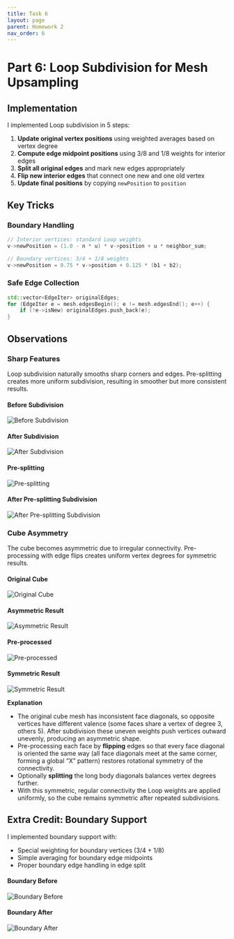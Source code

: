 ```yaml
---
title: Task 6
layout: page
parent: Homework 2
nav_order: 6
---
```


# Part 6: Loop Subdivision for Mesh Upsampling

## Implementation

I implemented Loop subdivision in 5 steps:

1. **Update original vertex positions** using weighted averages based on vertex degree
2. **Compute edge midpoint positions** using 3/8 and 1/8 weights for interior edges
3. **Split all original edges** and mark new edges appropriately
4. **Flip new interior edges** that connect one new and one old vertex
5. **Update final positions** by copying `newPosition` to `position`

## Key Tricks

### Boundary Handling

```cpp
// Interior vertices: standard Loop weights
v->newPosition = (1.0 - n * u) * v->position + u * neighbor_sum;

// Boundary vertices: 3/4 + 1/8 weights
v->newPosition = 0.75 * v->position + 0.125 * (b1 + b2);
```

### Safe Edge Collection

```cpp
std::vector<EdgeIter> originalEdges;
for (EdgeIter e = mesh.edgesBegin(); e != mesh.edgesEnd(); e++) {
    if (!e->isNew) originalEdges.push_back(e);
}
```

## Observations

### Sharp Features

Loop subdivision naturally smooths sharp corners and edges. Pre-splitting creates more uniform subdivision, resulting in smoother but more consistent results.

#### Before Subdivision

![Before Subdivision](before_subdivision.png)

#### After Subdivision

![After Subdivision](after_subdivision.png)

#### Pre-splitting

![Pre-splitting](pre_splitting.png)

#### After Pre-splitting Subdivision

![After Pre-splitting Subdivision](after_presplitting_subdivision.png)

### Cube Asymmetry

The cube becomes asymmetric due to irregular connectivity. Pre-processing with edge flips creates uniform vertex degrees for symmetric results.

#### Original Cube

![Original Cube](original_cube.png)

#### Asymmetric Result

![Asymmetric Result](asymmetric_cube.png)

#### Pre-processed

![Pre-processed](preprocessed_cube.png)

#### Symmetric Result

![Symmetric Result](symmetric_cube.png)

**Explanation**

- The original cube mesh has inconsistent face diagonals, so opposite vertices have different valence (some faces share a vertex of degree 3, others 5). After subdivision these uneven weights push vertices outward unevenly, producing an asymmetric shape.
- Pre-processing each face by **flipping** edges so that every face diagonal is oriented the same way (all face diagonals meet at the same corner, forming a global “X” pattern) restores rotational symmetry of the connectivity.
- Optionally **splitting** the long body diagonals balances vertex degrees further.
- With this symmetric, regular connectivity the Loop weights are applied uniformly, so the cube remains symmetric after repeated subdivisions.

## Extra Credit: Boundary Support

I implemented boundary support with:

- Special weighting for boundary vertices (3/4 + 1/8)
- Simple averaging for boundary edge midpoints
- Proper boundary edge handling in edge split

#### Boundary Before

![Boundary Before](boundary_before.png)

#### Boundary After

![Boundary After](boundary_after.png)
